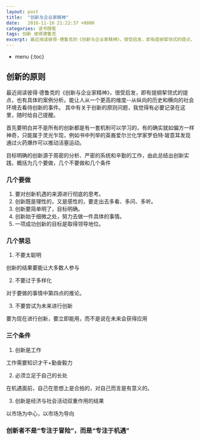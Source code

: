 ```yaml
---
layout: post
title:  "创新与企业家精神"
date:   2016-11-16 21:22:37 +0800
categories: 读书随笔
tags: 创新 彼得德鲁克
excerpt: 最近阅读彼得·德鲁克的《创新与企业家精神》，很受启发，即有提纲挈领式的提点，也有具体的案例分析。能让人从一个更高的维度--从纵向的历史和横向的社会环境去看待创新的事件。其中有关于创新的原则问题，我觉得有必要记录在这里，随时给自己提醒。
---
```


* menu
{:toc}

## 创新的原则

最近阅读彼得·德鲁克的《创新与企业家精神》，很受启发，即有提纲挈领式的提点，也有具体的案例分析。能让人从一个更高的维度--从纵向的历史和横向的社会环境去看待创新的事件。
其中有关于创新的原则问题，我觉得有必要记录在这里，随时给自己提醒。

首先要明白并不是所有的创新都是有一套机制可以学习的，有的确实就如偏方一样神奇，只能属于灵光乍现，例如书中列举的英裔爱尔兰化学家罗伯特·玻意耳发现通过火药爆炸可以推动活塞运动。

目标明确的创新源于周密的分析、严密的系统和辛勤的工作，由此总结出创新实践，概括为几个要做，几个不要做和几个条件

### 几个要做

1.  要对创新机遇的来源进行彻底的思考。
2. 创新既是理性的，又是感性的，要走出去多看、多问、多听。
3. 创新要简单明了，目标明确。
4. 创新始于细微之处，努力去做一件具体的事情。
5. 一项成功创新的目标是取得领导地位。

### 几个禁忌

1. 不要太聪明

创新的结果要能让大多数人参与

2. 不要过于多样化

对于要做的事情中第四点的推论。

3. 不要尝试为未来进行创新

要为现在进行创新，要立即能用，而不是说在未来会获得应用

### 三个条件

1. 创新是工作

工作需要知识才干+勤奋毅力

2. 必须立足于自己的长处

在机遇面前，自己在思想上是合拍的，对自己而言是有意义的。

3. 创新是经济与社会活动双重作用的结果

以市场为中心，以市场为导向

### 创新者不是“专注于冒险”，而是“专注于机遇”
